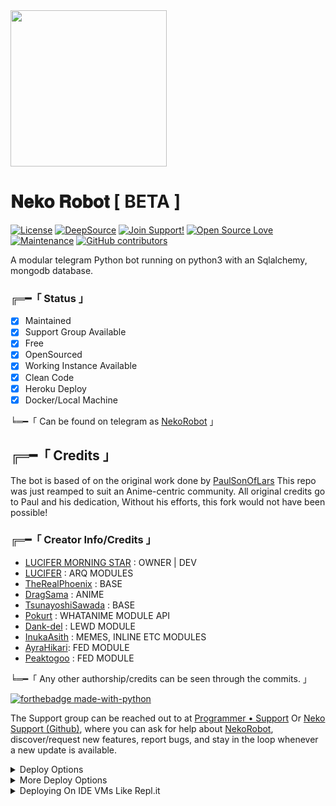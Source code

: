 <img src='https://telegra.ph/file/ceda1580c90e06991e883.png' alternate="Meow Meow... Your Internet Gones..." height="250px">

# 𝐍𝐞𝐤𝐨 𝐑𝐨𝐛𝐨𝐭 [ BETA ]
[![License](https://img.shields.io/badge/License-BSD%202--Clause-orange.svg)](https://opensource.org/licenses/BSD-2-Clause) [![DeepSource](https://static.deepsource.io/deepsource-badge-light-mini.svg)](https://deepsource.io/gh/Awesome-Prince/NekoRobot-3/?ref=repository-badge) [![Join Support!](https://img.shields.io/badge/Join%20Channel-!-red)](https://telegram.dog/Besties_XD) [![Open Source Love](https://badges.frapsoft.com/os/v2/open-source.png?v=103)](https://github.com/ellerbrock/open-source-badges/) [![Maintenance](https://img.shields.io/badge/Maintained%3F-Yes-green.svg)](https://GitHub.com/Naereen/StrapDown.js/graphs/commit-activity) [![GitHub contributors](https://img.shields.io/github/contributors/Naereen/StrapDown.js.svg)](https://GitHub.com/Awesome-Prince/NekoRobot-3/graphs/contributors/)

A modular telegram Python bot running on python3 with an Sqlalchemy, mongodb database.

###  ╔═━「 Status 」

- [x] Maintained
- [x] Support Group Available
- [x] Free
- [x] OpenSourced
- [x] Working Instance Available
- [x] Clean Code
- [x] Heroku Deploy
- [x] Docker/Local Machine

╘═━「 Can be found on telegram as [NekoRobot](https://telegram.dog/NekoCuteBot) 」

## ╔═━「 Credits 」
The bot is based of on the original work done by [PaulSonOfLars](https://github.com/PaulSonOfLars)
This repo was just reamped to suit an Anime-centric community. All original credits go to Paul and his dedication, Without his efforts, this fork would not have been possible!

### ╔═━「 Creator Info/Credits 」

+ [LUCIFER MORNING STAR](https://github.com/savagekingdevill) : OWNER | DEV
+ [LUCIFER](https://github.com/TheHamkerCat) : ARQ MODULES
+ [TheRealPhoenix](https://github.com/rsktg) : BASE
+ [DragSama](https://github.com/DragSama) : ANIME
+ [TsunayoshiSawada](https://github.com/TsunayoshiSawada) : BASE
+ [Pokurt](https://github.com/pokurt) : WHATANIME MODULE API
+ [Dank-del](https://github.com/Dank-del) : LEWD MODULE
+ [InukaAsith](https://github.com/InukaAsith) : MEMES, INLINE ETC MODULES 
+ [AyraHikari](https://github.com/AyraHikari): FED MODULE
+ [Peaktogoo](https://github.com/peaktogoo) : FED MODULE

╘═━「 Any other authorship/credits can be seen through the commits. 」

[![forthebadge made-with-python](http://ForTheBadge.com/images/badges/made-with-python.svg)](https://www.python.org/)

The Support group can be reached out to at [Programmer • Support](https://telegram.dog/Besties_XD) Or [Neko Support (Github)](https://github.com/Awesome-Prince/NekoRobot-3/discussions/15), where you can ask for help about [NekoRobot](https://telegram.dog/NekoCuteBot), discover/request new features, report bugs, and stay in the loop whenever a new update is available. 

<details>
	<summary>Deploy Options</summary>
<a href="https://cloud.okteto.com/#/deploy?repository=https://github.com/Awesome-Prince/NekoRobot-3"><img src="https://user-images.githubusercontent.com/36935426/167272305-91fd67c9-c3fc-4b4b-8a73-c35e57c8fcc5.png" height="40"></a>
<a href="https://heroku.com/deploy?template=https://github.com/Awesome-Prince/NekoRobot-3"><img src="https://www.herokucdn.com/deploy/button.svg" height="40"></a>
<a href="https://railway.app"><img src="https://railway.app/button.svg" height="40"></a>
</details> 

<details>
    <summary>More Deploy Options</summary>
    <br>
    <p align="center">

    Deploying on Local Machine

</p>

```console
    ~$ git clone https://github.com/Awesome-Prince/NekoRobot-3.git
    ~$ cd NekoRobot
    ~$ cp sample_config.py config.py
```

Edit Config.py with your own Values

Start with ```python3 -m NekoRobot```

</details>    

<details>
     <summary>Deploying On IDE VMs Like Repl.it</summary>
       <br>
         <p align="left">
            <b> 

            Refer to Deploying On Local Machine.

 </b>
</p>
</details>
